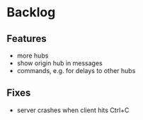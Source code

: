 # Backlog

## Features

- more hubs
- show origin hub in messages
- commands, e.g. for delays to other hubs

## Fixes

- server crashes when client hits Ctrl+C